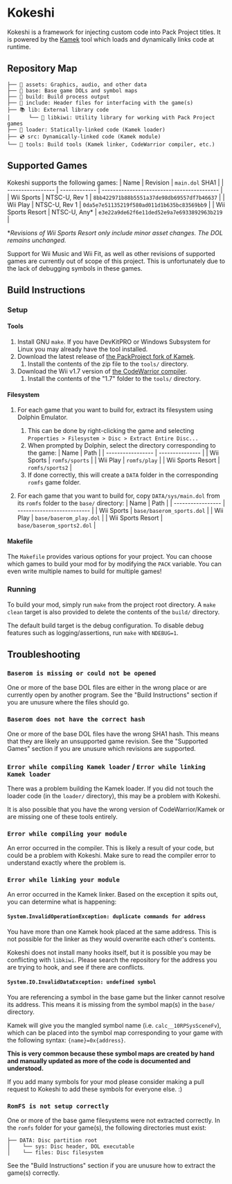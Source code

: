 # Kokeshi
Kokeshi is a framework for injecting custom code into Pack Project titles. It is powered by the [Kamek](https://github.com/Treeki/Kamek) tool which loads and dynamically links code at runtime.

## Repository Map
```
├── 🎨 assets: Graphics, audio, and other data
├── 📜 base: Base game DOLs and symbol maps
├── 🚧 build: Build process output
├── 📜 include: Header files for interfacing with the game(s)
├── 📚 lib: External library code
│      └── 🥝 libkiwi: Utility library for working with Pack Project games
├── 🔄 loader: Statically-linked code (Kamek loader)
├── 💿 src: Dynamically-linked code (Kamek module)
└── 🔨 tools: Build tools (Kamek linker, CodeWarrior compiler, etc.)
```

## Supported Games
Kokeshi supports the following games:
| Name              | Revision      | `main.dol` SHA1                            |
| ----------------- | ------------- | ------------------------------------------ |
| Wii Sports        | NTSC-U, Rev 1 | `8bb422971b88b5551a37de98db69557df7b46637` |
| Wii Play          | NTSC-U, Rev 1 | `0da5e7e51135219f580ad011d1b635bc83569bb9` |
| Wii Sports Resort | NTSC-U, Any*  | `e3e22a9de62f6e11ded52e9a7e6933892963b219` |

**Revisions of Wii Sports Resort only include minor asset changes. The DOL remains unchanged.*

Support for Wii Music and Wii Fit, as well as other revisions of supported games are currently out of scope of this project. This is unfortunately due to the lack of debugging symbols in these games.

## Build Instructions

### Setup

#### Tools
1. Install GNU `make`. If you have DevKitPRO or Windows Subsystem for Linux you may already have the tool installed.
2. Download the latest release of [the PackProject fork of Kamek](https://github.com/PackProject/Kamek).
   1. Install the contents of the zip file to the `tools/` directory.
3. Download the Wii v1.7 version of [the CodeWarrior compiler](https://files.decomp.dev/compilers_20230715.zip).
   1. Install the contents of the "1.7" folder to the `tools/` directory.
   
#### Filesystem
1. For each game that you want to build for, extract its filesystem using Dolphin Emulator.
   1. This can be done by right-clicking the game and selecting `Properties > Filesystem > Disc > Extract Entire Disc...`
   2. When prompted by Dolphin, select the directory corresponding to the game:
        | Name              | Path            |
        | ----------------- | --------------- |
        | Wii Sports        | `romfs/sports`  |
        | Wii Play          | `romfs/play`    |
        | Wii Sports Resort | `romfs/sports2` |
    3. If done correctly, this will create a `DATA` folder in the corresponding `romfs` game folder. 

2. For each game that you want to build for, copy `DATA/sys/main.dol` from its `romfs` folder to the `base/` directory:
    | Name              | Path                       |
    | ----------------- | -------------------------- |
    | Wii Sports        | `base/baserom_sports.dol`  |
    | Wii Play          | `base/baserom_play.dol`    |
    | Wii Sports Resort | `base/baserom_sports2.dol` |

#### Makefile
The `Makefile` provides various options for your project. You can choose which games to build your mod for by modifying the `PACK` variable. You can even write multiple names to build for multiple games!

### Running
To build your mod, simply run `make` from the project root directory. A `make clean` target is also provided to delete the contents of the `build/` directory.

The default build target is the debug configuration. To disable debug features such as logging/assertions, run `make` with `NDEBUG=1`.

## Troubleshooting

### `Baserom is missing or could not be opened`
One or more of the base DOL files are either in the wrong place or are currently open by another program. See the "Build Instructions" section if you are unusure where the files should go.

### `Baserom does not have the correct hash`
One or more of the base DOL files have the wrong SHA1 hash. This means that they are likely an unsupported game revision. See the "Supported Games" section if you are unusure which revisions are supported.

### `Error while compiling Kamek loader` / `Error while linking Kamek loader`
There was a problem building the Kamek loader. If you did not touch the loader code (in the `loader/` directory), this may be a problem with Kokeshi.

It is also possible that you have the wrong version of CodeWarrior/Kamek or are missing one of these tools entirely.

### `Error while compiling your module`
An error occurred in the compiler. This is likely a result of your code, but could be a problem with Kokeshi. Make sure to read the compiler error to understand exactly where the problem is.

### `Error while linking your module`
An error occurred in the Kamek linker. Based on the exception it spits out, you can determine what is happening:
#### `System.InvalidOperationException: duplicate commands for address`
You have more than one Kamek hook placed at the same address. This is not possible for the linker as they would overwrite each other's contents.

Kokeshi does not install many hooks itself, but it is possible you may be conflicting with `libkiwi`. Please search the repository for the address you are trying to hook, and see if there are conflicts.
#### `System.IO.InvalidDataException: undefined symbol`
You are referencing a symbol in the base game but the linker cannot resolve its address. This means it is missing from the symbol map(s) in the `base/` directory.

Kamek will give you the mangled symbol name (i.e. `calc__10RPSysSceneFv`), which can be placed into the symbol map corresponding to your game with the following syntax: `{name}=0x{address}`.

**This is very common because these symbol maps are created by hand and manually updated as more of the code is documented and understood.**

If you add many symbols for your mod please consider making a pull request to Kokeshi to add these symbols for everyone else. :)

### `RomFS is not setup correctly`
One or more of the base game filesystems were not extracted correctly. In the `romfs` folder for your game(s), the following directories must exist:
```
├── DATA: Disc partition root
│    └── sys: Disc header, DOL executable
│    └── files: Disc filesystem
```

See the "Build Instructions" section if you are unusure how to extract the game(s) correctly.

